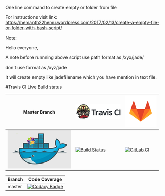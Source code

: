 One line command to create empty or folder from file

For instructions visit link: https://hemanth22hemu.wordpress.com/2017/02/13/create-a-empty-file-or-folder-with-bash-script/

Note:

Hello everyone,

A note before runnning above script
use path format as /xyx/jade/

don't use format as /xyz/jade

It will create empty like jadefilename
which you have mention in text file.

#Travis CI Live Build status

Master Branch|[![Travis CI logo](TravisCI.png)](https://travis-ci.org)|[![GitLab CI logo](GitLabLogos.png)](https://gitlab.com/)
---|---|---
[![DockerCentOS](DockerCentOS.png)](https://travis-ci.org/hemanth22)|[![Build Status](https://travis-ci.org/hemanth22/Creating-Empty-file-or-folder.svg?branch=master)](https://travis-ci.org/hemanth22/Creating-Empty-file-or-folder)|[![GitLab CI](https://img.shields.io/travis/rust-lang/rust.svg)](https://gitlab.com/hemanth22/Creating-Empty-file-or-folder.git)

Branch | Code Coverage
---|---
master|[![Codacy Badge](https://api.codacy.com/project/badge/Grade/a7139dea454e4a46902b95ee375b07b8)](https://www.codacy.com/app/hemanth22hemu/Creating-Empty-file-or-folder?utm_source=github.com&amp;utm_medium=referral&amp;utm_content=hemanth22/Creating-Empty-file-or-folder&amp;utm_campaign=Badge_Grade)
